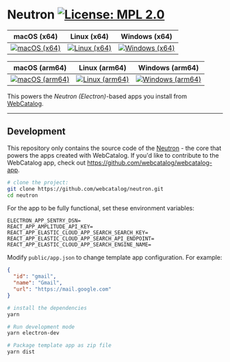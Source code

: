 # Neutron [![License: MPL 2.0](https://img.shields.io/badge/License-MPL%202.0-brightgreen.svg)](LICENSE)

|macOS (x64)|Linux (x64)|Windows (x64)|
|---|---|---|
|[![macOS (x64)](https://github.com/webcatalog/neutron/workflows/macOS%20(x64)/badge.svg)](https://github.com/webcatalog/neutron/actions?query=workflow%3A%22macOS+%28x64%29%22)|[![Linux (x64)](https://github.com/webcatalog/neutron/workflows/Linux%20(x64)/badge.svg)](https://github.com/webcatalog/neutron/actions?query=workflow%3A%22Linux+%28x64%29%22)|[![Windows (x64)](https://github.com/webcatalog/neutron/workflows/Windows%20(x64)/badge.svg)](https://github.com/webcatalog/neutron/actions?query=workflow%3A%22Windows+%28x64%29%22)|

|macOS (arm64)|Linux (arm64)|Windows (arm64)|
|---|---|---|
|[![macOS (arm64)](https://github.com/webcatalog/neutron/workflows/macOS%20(arm64)/badge.svg)](https://github.com/webcatalog/neutron/actions?query=workflow%3A%22macOS+%28arm64%29%22)|[![Linux (arm64)](https://github.com/webcatalog/neutron/workflows/Linux%20(arm64)/badge.svg)](https://github.com/webcatalog/neutron/actions?query=workflow%3A%22Linux+%28arm64%29%22)|[![Windows (arm64)](https://github.com/webcatalog/neutron/workflows/Windows%20(arm64)/badge.svg)](https://github.com/webcatalog/neutron/actions?query=workflow%3A%22Windows+%28arm64%29%22)|


This powers the *Neutron (Electron)*-based apps you install from [WebCatalog](https://webcatalog.io/webcatalog/).

---

## Development
This repository only contains the source code of the [Neutron](https://docs.webcatalog.io/article/23-what-is-neutron) - the core that powers the apps created with WebCatalog. If you'd like to contribute to the WebCatalog app, check out <https://github.com/webcatalog/webcatalog-app>.

```bash
# clone the project:
git clone https://github.com/webcatalog/neutron.git
cd neutron
```

For the app to be fully functional, set these environment variables:
```
ELECTRON_APP_SENTRY_DSN=
REACT_APP_AMPLITUDE_API_KEY=
REACT_APP_ELASTIC_CLOUD_APP_SEARCH_SEARCH_KEY=
REACT_APP_ELASTIC_CLOUD_APP_SEARCH_API_ENDPOINT=
REACT_APP_ELASTIC_CLOUD_APP_SEARCH_ENGINE_NAME=
```

Modify `public/app.json` to change template app configuration. For example:
```json
{
  "id": "gmail",
  "name": "Gmail",
  "url": "https://mail.google.com"
}
```

```bash
# install the dependencies
yarn

# Run development mode
yarn electron-dev

# Package template app as zip file
yarn dist
```